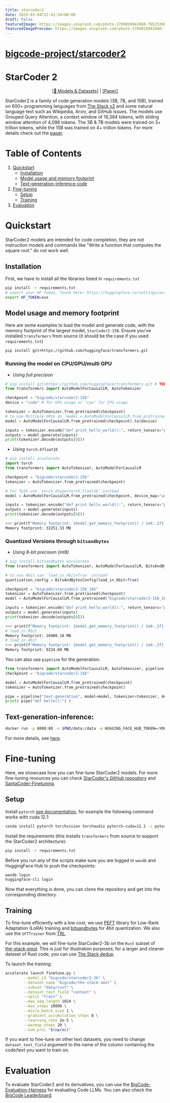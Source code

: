 ```yaml
---
title: starcoder2
date: 2024-03-04T12:43:54+08:00
draft: False
featuredImage: https://images.unsplash.com/photo-1709028942660-f8525396a90d?ixid=M3w0NjAwMjJ8MHwxfHJhbmRvbXx8fHx8fHx8fDE3MDk1MjczNTR8&ixlib=rb-4.0.3
featuredImagePreview: https://images.unsplash.com/photo-1709028942660-f8525396a90d?ixid=M3w0NjAwMjJ8MHwxfHJhbmRvbXx8fHx8fHx8fDE3MDk1MjczNTR8&ixlib=rb-4.0.3
---
```


# [bigcode-project/starcoder2](https://github.com/bigcode-project/starcoder2)

# StarCoder 2

<p align="center"><a href="https://huggingface.co/bigcode">[🤗 Models & Datasets]</a> | <a href="https://drive.google.com/file/d/17iGn3c-sYNiLyRSY-A85QOzgzGnGiVI3/view">[Paper]</a></a> 
</p>

StarCoder2 is a family of code generation models (3B, 7B, and 15B), trained on 600+ programming languages from [The Stack v2](https://huggingface.co/datasets/bigcode/the-stack-v2) and some natural language text such as Wikipedia, Arxiv, and GitHub issues. The models use Grouped Query Attention, a context window of 16,384 tokens, with sliding window attention of 4,096 tokens. The 3B & 7B models were trained on 3+ trillion tokens, while the 15B was trained on 4+ trillion tokens. For more details check out the [paper](https://drive.google.com/file/d/17iGn3c-sYNiLyRSY-A85QOzgzGnGiVI3/view).

# Table of Contents
1. [Quickstart](#quickstart)
    - [Installation](#installation)
    - [Model usage and memory footprint](#model-usage-and-memory-footprint)
    - [Text-generation-inference code](#text-generation-inference)
2. [Fine-tuning](#fine-tuning)
    - [Setup](#setup)
    - [Training](#training)
3. [Evaluation](#evaluation)

# Quickstart
StarCoder2 models are intended for code completion, they are not instruction models and commands like "Write a function that computes the square root." do not work well. 

## Installation
First, we have to install all the libraries listed in `requirements.txt`
```bash
pip install -r requirements.txt
# export your HF token, found here: https://huggingface.co/settings/account
export HF_TOKEN=xxx
```

## Model usage and memory footprint
Here are some examples to load the model and generate code, with the memory footprint of the largest model, `StarCoder2-15B`. Ensure you've installed `transformers` from source (it should be the case if you used `requirements.txt`)
```bash
pip install git+https://github.com/huggingface/transformers.git
```

### Running the model on CPU/GPU/multi GPU
* _Using full precision_
```python
# pip install git+https://github.com/huggingface/transformers.git # TODO: merge PR to main
from transformers import AutoModelForCausalLM, AutoTokenizer

checkpoint = "bigcode/starcoder2-15b"
device = "cuda" # for GPU usage or "cpu" for CPU usage

tokenizer = AutoTokenizer.from_pretrained(checkpoint)
# to use Multiple GPUs do `model = AutoModelForCausalLM.from_pretrained(checkpoint, device_map="auto")`
model = AutoModelForCausalLM.from_pretrained(checkpoint).to(device)

inputs = tokenizer.encode("def print_hello_world():", return_tensors="pt").to(device)
outputs = model.generate(inputs)
print(tokenizer.decode(outputs[0]))
```

* _Using `torch.bfloat16`_
```python
# pip install accelerate
import torch
from transformers import AutoTokenizer, AutoModelForCausalLM

checkpoint = "bigcode/starcoder2-15b"
tokenizer = AutoTokenizer.from_pretrained(checkpoint)

# for fp16 use `torch_dtype=torch.float16` instead
model = AutoModelForCausalLM.from_pretrained(checkpoint, device_map="auto", torch_dtype=torch.bfloat16)

inputs = tokenizer.encode("def print_hello_world():", return_tensors="pt").to("cuda")
outputs = model.generate(inputs)
print(tokenizer.decode(outputs[0]))
```
```bash
>>> print(f"Memory footprint: {model.get_memory_footprint() / 1e6:.2f} MB")
Memory footprint: 32251.33 MB
```

### Quantized Versions through `bitsandbytes`
* _Using 8-bit precision (int8)_

```python
# pip install bitsandbytes accelerate
from transformers import AutoTokenizer, AutoModelForCausalLM, BitsAndBytesConfig

# to use 4bit use `load_in_4bit=True` instead
quantization_config = BitsAndBytesConfig(load_in_8bit=True)

checkpoint = "bigcode/starcoder2-15b_16k"
tokenizer = AutoTokenizer.from_pretrained(checkpoint)
model = AutoModelForCausalLM.from_pretrained("bigcode/starcoder2-15b_16k", quantization_config=quantization_config)

inputs = tokenizer.encode("def print_hello_world():", return_tensors="pt").to("cuda")
outputs = model.generate(inputs)
print(tokenizer.decode(outputs[0]))
```
```bash
>>> print(f"Memory footprint: {model.get_memory_footprint() / 1e6:.2f} MB")
# load_in_8bit
Memory footprint: 16900.18 MB
# load_in_4bit
>>> print(f"Memory footprint: {model.get_memory_footprint() / 1e6:.2f} MB")
Memory footprint: 9224.60 MB
```
You can also use `pipeline` for the generation:
```python
from transformers import AutoModelForCausalLM, AutoTokenizer, pipeline
checkpoint = "bigcode/starcoder2-15b"

model = AutoModelForCausalLM.from_pretrained(checkpoint)
tokenizer = AutoTokenizer.from_pretrained(checkpoint)

pipe = pipeline("text-generation", model=model, tokenizer=tokenizer, device=0)
print( pipe("def hello():") )
```

## Text-generation-inference: 

```bash
docker run -p 8080:80 -v $PWD/data:/data -e HUGGING_FACE_HUB_TOKEN=<YOUR BIGCODE ENABLED TOKEN> -d  ghcr.io/huggingface/text-generation-inference:latest --model-id bigcode/starcoder2-15b --max-total-tokens 8192
```
For more details, see [here](https://github.com/huggingface/text-generation-inference).

# Fine-tuning

Here, we showcase how you can fine-tune StarCoder2 models. For more fine-tuning resources you can check [StarCoder's GitHub repository](https://github.com/bigcode-project/starcoder) and [SantaCoder-Finetuning](https://github.com/loubnabnl/santacoder-finetuning).

## Setup

Install `pytorch` [see documentation](https://pytorch.org/), for example the following command works with cuda 12.1:
```bash
conda install pytorch torchvision torchaudio pytorch-cuda=12.1 -c pytorch -c nvidia
```

Install the requirements (this installs `transformers` from source to support the StarCoder2 architecture):
```bash
pip install -r requirements.txt
```

Before you run any of the scripts make sure you are logged in `wandb` and HuggingFace Hub to push the checkpoints:
```bash
wandb login
huggingface-cli login
``` 
Now that everything is done, you can clone the repository and get into the corresponding directory.

## Training
To fine-tune efficiently with a low cost, we use [PEFT](https://github.com/huggingface/peft) library for Low-Rank Adaptation (LoRA) training and [bitsandbytes](https://github.com/TimDettmers/bitsandbytes) for 4bit quantization. We also use the `SFTTrainer` from [TRL](https://github.com/huggingface/trl).


For this example, we will fine-tune StarCoder2-3b on the `Rust` subset of [the-stack-smol](https://huggingface.co/datasets/bigcode/the-stack-smol). This is just for illustration purposes; for a larger and cleaner dataset of Rust code, you can use [The Stack dedup](https://huggingface.co/datasets/bigcode/the-stack-dedup). 

To launch the training:
```bash
accelerate launch finetune.py \
        --model_id "bigcode/starcoder2-3b" \
        --dataset_name "bigcode/the-stack-smol" \
        --subset "data/rust" \
        --dataset_text_field "content" \
        --split "train" \
        --max_seq_length 1024 \
        --max_steps 10000 \
        --micro_batch_size 1 \
        --gradient_accumulation_steps 8 \
        --learning_rate 2e-5 \
        --warmup_steps 20 \
        --num_proc "$(nproc)"
```

If you want to fine-tune on other text datasets, you need to change `dataset_text_field` argument to the name of the column containing the code/text you want to train on.
 
# Evaluation
To evaluate StarCoder2 and its derivatives, you can use the [BigCode-Evaluation-Harness](https://github.com/bigcode-project/bigcode-evaluation-harness) for evaluating Code LLMs. You can also check the [BigCode Leaderboard](https://huggingface.co/spaces/bigcode/bigcode-models-leaderboard).
